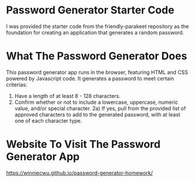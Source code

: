 # Password Generator Starter Code
I was provided the starter code from the friendly-parakeet repository as the foundation for creating an application that generates a random password. 

# What The Password Generator Does
This password generator app runs in the browser, featuring HTML and CSS powered by Javascript code. It generates a password to meet certain criterias:
 
1) Have a length of at least 8 - 128 characters.
2) Confirm whether or not to include a lowercase, uppercase, numeric value, and/or special character.
2a) If yes, pull from the provided list of approved characters to add to the generated password, with at least one of each character type.

# Website To Visit The Password Generator App
https://winniecwu.github.io/password-generator-homework/

